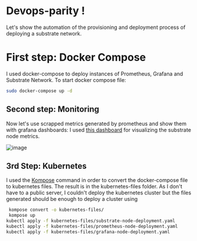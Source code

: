 # Devops-parity !

Let's show the automation of the provisioning and deployment process of deploying a substrate network. 

# First step: Docker Compose

I used docker-compose to deploy instances of Prometheus, Grafana and Substrate Network. 
 To start docker compose file: 
```bash		
sudo docker-compose up -d 
```
## Second step: Monitoring

Now let's use scrapped metrics generated by prometheus and show them with grafana dashboards: 
I used [this dashboard](https://grafana.com/grafana/dashboards/11784) for visualizing the substrate node metrics.

![image](https://user-images.githubusercontent.com/36243779/75722569-bbb44180-5cda-11ea-95f5-001ccad0440f.png)

## 3rd Step: Kubernetes

I used the [Kompose](https://kompose.io/) command in order to convert the docker-compose file to kubernetes files. The result is in the kubernetes-files folder. 
As I don't have to a public server, I couldn't deploy the kubernetes cluster but the files generated should be enough to deploy a cluster using 
```bash
 kompose convert -o kubernetes-files/
 kompose up 
kubectl apply -f kubernetes-files/substrate-node-deployment.yaml
kubectl apply -f kubernetes-files/prometheus-node-deployment.yaml
kubectl apply -f kubernetes-files/grafana-node-deployment.yaml

```
